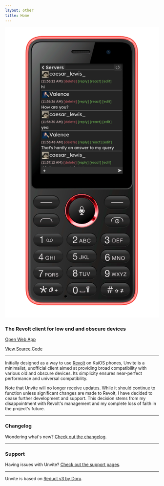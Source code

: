 ```yaml
---
layout: other
title: Home
---
```


<img src="assets/KaiOS-phone.png" id="landingphone" alt="Unvite running on a KaiOS phone.">

### The Revolt client for low end and obscure devices

<a id="button" href="app">Open Web App</a>

<a id="button" href="https://github.com/DeclanChidlow/Unvite">View Source Code</a>

---

Initially designed as a way to use [Revolt](https://revolt.chat) on KaiOS phones, Unvite is a minimalist, unofficial client aimed at providing broad compatibility with various old and obscure devices. Its simplicity ensures near-perfect performance and universal compatibility.

Note that Unvite will no longer receive updates. While it should continue to function unless significant changes are made to Revolt, I have decided to cease further development and support. This decision stems from my disappointment with Revolt's management and my complete loss of faith in the project's future.

---

### Changelog
Wondering what's new? [Check out the changelog](/changelog).

---

### Support
Having issues with Unvite? [Check out the support pages](/support).

---

Unvite is based on [Reduct v3 by Doru](https://codeberg.org/Doru/ReductV3).

<br style="clear:both"/>
